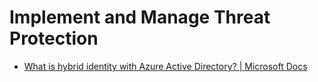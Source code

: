 # Implement and Manage Threat Protection
 
* [	What is hybrid identity with Azure Active Directory? | Microsoft Docs	](	https://docs.microsoft.com/en-us/azure/active-directory/hybrid/whatis-hybrid-identity	)

